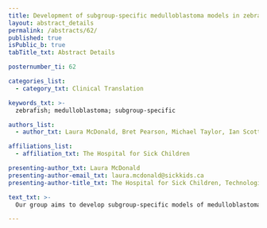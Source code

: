 ```yaml
---
title: Development of subgroup-specific medulloblastoma models in zebrafish
layout: abstract_details
permalink: /abstracts/62/
published: true
isPublic_b: true
tabTitle_txt: Abstract Details

posternumber_ti: 62

categories_list: 
  - category_txt: Clinical Translation

keywords_txt: >-
  zebrafish; medulloblastoma; subgroup-specific

authors_list:
  - author_txt: Laura McDonald, Bret Pearson, Michael Taylor, Ian Scott

affiliations_list:
  - affiliation_txt: The Hospital for Sick Children

presenting-author_txt: Laura McDonald
presenting-author-email_txt: laura.mcdonald@sickkids.ca
presenting-author-title_txt: The Hospital for Sick Children, Technologist

text_txt: >-
  Our group aims to develop subgroup-specific models of medulloblastoma, the most common malignant paediatric brain tumour. Based on molecular signatures, these tumours can be categorized into 4 main subgroups: WNT, SHH, group 3 and group 4. However, reliable genetic models do not exist for most of these subgroups. Furthermore, standard mouse models prohibit large scale screens for novel therapeutic agents as well as live imaging of tumour cell behaviour. To address these issues, we have been generating zebrafish models of medulloblastoma. Zebrafish have become a widely adopted, and highly complementary, research tool for modelling human disease. Notably, zebrafish embryos and larvae are optically transparent and develop externally, such that fluorescently labeled cells can be imaged in real time. In addition, the fecundity, small size and aquatic environment of this model organism are key advantages in high-throughput drug screens. Currently, two approaches are being used to develop medulloblastoma models: 1) targeted overexpression of subgroup-specific drivers in the cerebellum; and 2) use of CRISPR/Cas9 to delete tumour suppressors in a p53 null background. Progress in these areas will be presented.  Ultimately, a genomic analysis of zebrafish models of medulloblastoma and other cancers, in particular glioblastoma, will allow identification of highly conserved regulators of disease progression and identification of therapeutic targets.

---
```

